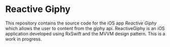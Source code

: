 # Reactive Giphy

This repository contains the source code for the iOS app *Reactive Giphy* which allows the user to content from the giphy api.  ReactiveGiphy is an iOS application developed using RxSwift and the MVVM design pattern.  This is a work in progress.

